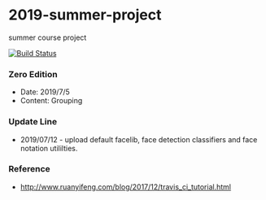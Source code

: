 # 2019-summer-project
summer course project

[![Build Status](https://www.travis-ci.org/VamosC/2019-summer-project.svg?branch=master)](https://www.travis-ci.org/VamosC/2019-summer-project)


### Zero Edition

* Date: 2019/7/5
* Content: Grouping


### Update Line
* 2019/07/12 - upload default facelib, face detection classifiers and face notation utililties.



### Reference

- http://www.ruanyifeng.com/blog/2017/12/travis_ci_tutorial.html
